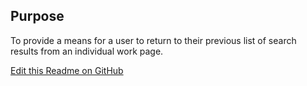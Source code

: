 ## Purpose

To provide a means for a user to return to their previous list of search results from an individual work page.

[Edit this Readme on GitHub](https://github.com/wellcomecollection/wellcomecollection.org/edit/main/common/views/components/BackToResults/README.md)
